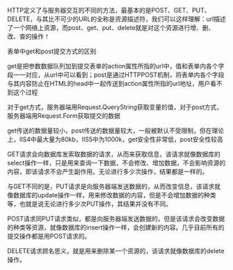 HTTP定义了与服务器交互的不同的方法，最基本的是POST、GET、PUT、DELETE，与其比不可少的URL的全称是资源描述符，我们可以这样理解：url描述了一个网络上资源，而post、get、put、delete就是对这个资源进行增、删、改、查的操作！

表单中get和post提交方式的区别

get是把参数数据队列加到提交表单的action属性所指的url中，值和表单内各个字段一一对应，从url中可以看到；post是通过HTTPPOST机制，将表单内各个字段与其内容防止在HTML的head中一起传送到action属性所指的url地址，用户看不到这个过程

对于get方式，服务器端用Request.QueryString获取变量的值，对于post方式，服务器端用Request.Form获取提交的数据

get传送的数据量较小，post传送的数据量较大，一般被默认不受限制，但在理论上，IIS4中最大量为80kb，IIS5中为1000k，get安全性非常低，post安全性较高



GET请求会向数据库发索取数据的请求，从而来获取信息，该请求就像数据库的select操作一样，只是用来查询一下数据，不会修改、增加数据，不会影响资源的内容，即该请求不会产生副作用。无论进行多少次操作，结果都是一样的。

与GET不同的是，PUT请求是向服务器端发送数据的，从而改变信息，该请求就像数据库的update操作一样，用来修改数据的内容，但是不会增加数据的种类等，也就是说无论进行多少次PUT操作，其结果并没有不同。

POST请求同PUT请求类似，都是向服务器端发送数据的，但是该请求会改变数据的种类等资源，就像数据库的insert操作一样，会创建新的内容。几乎目前所有的提交操作都是用POST请求的。

DELETE请求顾名思义，就是用来删除某一个资源的，该请求就像数据库的delete操作。
